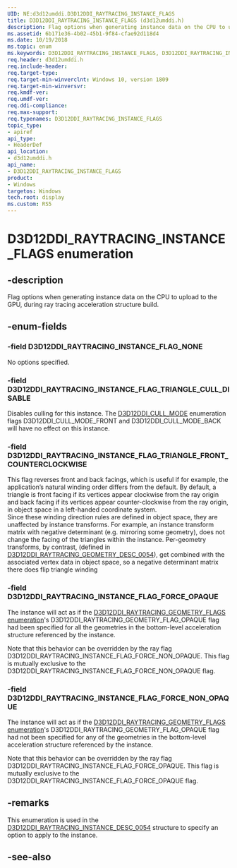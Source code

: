 ```yaml
---
UID: NE:d3d12umddi.D3D12DDI_RAYTRACING_INSTANCE_FLAGS
title: D3D12DDI_RAYTRACING_INSTANCE_FLAGS (d3d12umddi.h)
description: Flag options when generating instance data on the CPU to upload to the GPU, during ray tracing acceleration structure build.
ms.assetid: 6b171e36-4b02-45b1-9f84-cfae92d118d4
ms.date: 10/19/2018
ms.topic: enum
ms.keywords: D3D12DDI_RAYTRACING_INSTANCE_FLAGS, D3D12DDI_RAYTRACING_INSTANCE_FLAGS, 
req.header: d3d12umddi.h
req.include-header:
req.target-type:
req.target-min-winverclnt: Windows 10, version 1809
req.target-min-winversvr:
req.kmdf-ver:
req.umdf-ver:
req.ddi-compliance:
req.max-support:
req.typenames: D3D12DDI_RAYTRACING_INSTANCE_FLAGS
topic_type: 
- apiref
api_type: 
- HeaderDef
api_location: 
- d3d12umddi.h
api_name: 
- D3D12DDI_RAYTRACING_INSTANCE_FLAGS
product:
- Windows
targetos: Windows
tech.root: display
ms.custom: RS5
---
```


# D3D12DDI_RAYTRACING_INSTANCE_FLAGS enumeration

## -description

Flag options when generating instance data on the CPU to upload to the GPU, during ray tracing acceleration structure build.

## -enum-fields

### -field D3D12DDI_RAYTRACING_INSTANCE_FLAG_NONE

No options specified.

### -field D3D12DDI_RAYTRACING_INSTANCE_FLAG_TRIANGLE_CULL_DISABLE

Disables culling for this instance. The [D3D12DDI_CULL_MODE](ne-d3d12umddi-d3d12ddi_cull_mode.md) enumeration flags D3D12DDI_CULL_MODE_FRONT and D3D12DDI_CULL_MODE_BACK will have no effect on this instance.

### -field D3D12DDI_RAYTRACING_INSTANCE_FLAG_TRIANGLE_FRONT_COUNTERCLOCKWISE

This flag reverses front and back facings, which is useful if for example, the application’s natural winding order differs from the default.
By default, a triangle is front facing if its vertices appear clockwise from the ray origin and back facing if its vertices appear counter-clockwise from the ray origin, in object space in a left-handed coordinate system.  
Since these winding direction rules are defined in object space, they are unaffected by instance transforms. For example, an instance transform matrix with negative determinant (e.g. mirroring some geometry), does not change the facing of the triangles within the instance. Per-geometry transforms, by contrast, (defined in [D3D12DDI_RAYTRACING_GEOMETRY_DESC_0054](ns-d3d12umddi-d3d12ddi_raytracing_geometry_desc_0054.md)), get combined with the associated vertex data in object space, so a negative determinant matrix there does flip triangle winding

### -field D3D12DDI_RAYTRACING_INSTANCE_FLAG_FORCE_OPAQUE

The instance will act as if the [D3D12DDI_RAYTRACING_GEOMETRY_FLAGS enumeration](ne-d3d12umddi-d3d12ddi_raytracing_geometry_flags.md)'s D3D12DDI_RAYTRACING_GEOMETRY_FLAG_OPAQUE flag had been specified for all the geometries in the bottom-level acceleration structure referenced by the instance. 

Note that this behavior can be overridden by the ray flag D3D12DDI_RAYTRACING_INSTANCE_FLAG_FORCE_NON_OPAQUE. This flag is mutually exclusive to the D3D12DDI_RAYTRACING_INSTANCE_FLAG_FORCE_NON_OPAQUE flag.

### -field D3D12DDI_RAYTRACING_INSTANCE_FLAG_FORCE_NON_OPAQUE

The instance will act as if the [D3D12DDI_RAYTRACING_GEOMETRY_FLAGS enumeration](ne-d3d12umddi-d3d12ddi_raytracing_geometry_flags.md)'s D3D12DDI_RAYTRACING_GEOMETRY_FLAG_OPAQUE flag had not been specified for any of the geometries in the bottom-level acceleration structure referenced by the instance. 

Note that this behavior can be overridden by the ray flag D3D12DDI_RAYTRACING_INSTANCE_FLAG_FORCE_OPAQUE. This flag is mutually exclusive to the D3D12DDI_RAYTRACING_INSTANCE_FLAG_FORCE_OPAQUE flag.


## -remarks

This enumeration is used in the [D3D12DDI_RAYTRACING_INSTANCE_DESC_0054](ns-d3d12umddi-d3d12ddi_raytracing_instance_desc_0054.md) structure to specify an option to apply to the instance.

## -see-also
